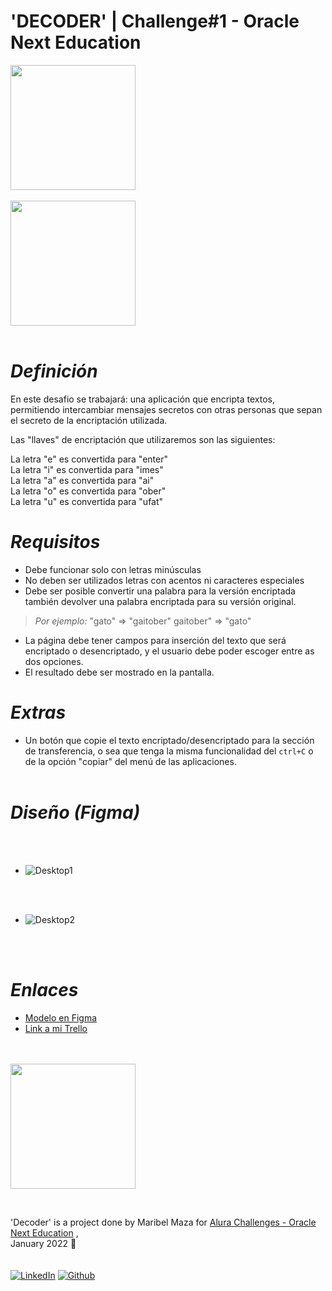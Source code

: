 # 'DECODER' | Challenge#1 - Oracle Next Education
<img src="https://media.giphy.com/media/gCDQs35MXLXRiKWaQt/giphy.gif" width="200"/> 
<br> <br>
<img src="https://media.giphy.com/media/YnSF4CfebCXJUs8sTu/giphy.gif" width="200"/> <br> <br>

# *Definición*

En este desafio se trabajará: una aplicación que encripta textos, permitiendo intercambiar mensajes secretos con otras personas que sepan el secreto de la encriptación utilizada.

Las "llaves" de encriptación que utilizaremos son las siguientes:

La letra "e" es convertida para "enter" <br>La letra "i" es convertida para "imes"<br> La letra "a" es convertida para "ai"<br> La letra "o" es convertida para "ober" <br>La letra "u" es convertida para "ufat"

# *Requisitos*

- Debe funcionar solo con letras minúsculas
- No deben ser utilizados letras con acentos ni caracteres especiales
- Debe ser posible convertir una palabra para la versión encriptada también devolver una palabra encriptada para su versión original.

> *Por ejemplo:*
> "gato" => "gaitober"
> gaitober" => "gato"
+ La página debe tener campos para inserción del texto que será encriptado o desencriptado, y el usuario debe poder escoger entre as dos opciones.
+ El resultado debe ser mostrado en la pantalla.

# *Extras*

- Un botón que copie el texto encriptado/desencriptado para la sección de transferencia, o sea que tenga la misma funcionalidad del `ctrl+C` o de la opción "copiar" del menú de las aplicaciones.
<br> <br>

# *Diseño (Figma)*
<br> <br>

- ![Desktop1](https://i.imgur.com/2B86R67.jpg) 

<br> <br>


- ![Desktop2](https://i.imgur.com/mvaKMDF.jpg)

<br> <br>
# *Enlaces*

- [Modelo en Figma](https://www.figma.com/file/trP3p5nEh7XUyB3n2bomjP/Alura-Challenge---Desafío-1---Lógica) 
- [Link a mi Trello](https://trello.com/b/kzmmV8b8)

<br> <br>
<img src="https://media.giphy.com/media/kGiUIbP8k6sbHWv7oS/giphy.gif" width="200"/> 

<br>

'Decoder' is a project done by Maribel Maza for [Alura Challenges - Oracle Next Education](https://github.com/alura-challenges) , <br>January 2022 🤗
<br><br><br>
<a href="https://www.linkedin.com/in/maribel-maza/"><img alt="LinkedIn" src="https://img.shields.io/badge/linkedin%20-%230077B5.svg?&style=flat&logo=linkedin&logoColor=white"/></a> <a href="https://github.com/mysticBel"><img alt="Github" src="https://img.shields.io/github/followers/mysticBel?label=follow&style=social"/></a> &nbsp;


